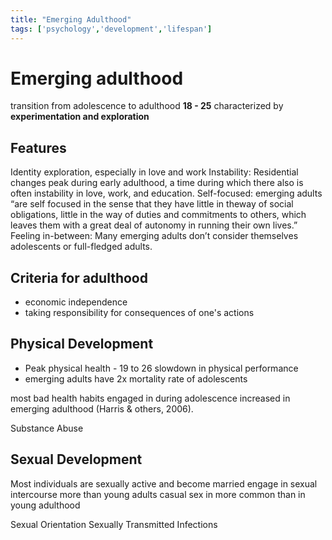 ```yaml
---
title: "Emerging Adulthood"
tags: ['psychology','development','lifespan']
---
```



# Emerging adulthood 
transition from adolescence to adulthood 
**18 - 25** 
characterized by **experimentation and exploration**

## Features 
Identity exploration, especially in love and work
Instability: Residential changes peak during early adulthood, a time during which there also is often instability in love, work, and education.
Self-focused: emerging adults “are self focused in the sense that they have little in theway of social obligations, little in the way of duties and commitments to others, which leaves them with a great deal of autonomy in running their own lives.”
Feeling in-between: Many emerging adults don’t consider themselves adolescents or full-fledged adults.

## Criteria for adulthood
- economic independence
- taking responsibility for consequences of one's actions

## Physical Development 
- Peak physical health - 19 to 26
   slowdown in physical performance
- emerging adults have 2x mortality rate of adolescents 

most bad health habits engaged in during adolescence increased in emerging adulthood (Harris & others, 2006).

Substance Abuse 

## Sexual Development 
Most individuals are sexually active and become married
engage in sexual intercourse more than young adults
casual sex in more common than in young adulthood 

Sexual Orientation
Sexually Transmitted Infections

